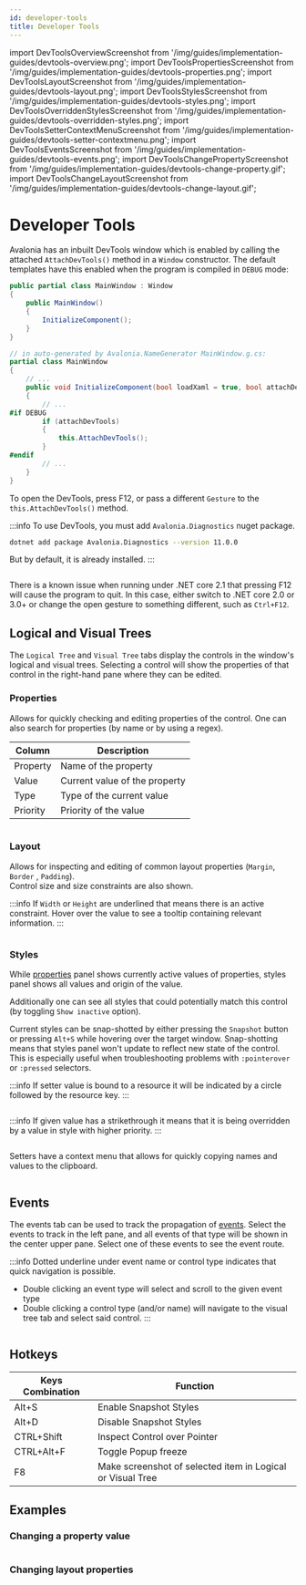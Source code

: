 ```yaml
---
id: developer-tools
title: Developer Tools
---
```


import DevToolsOverviewScreenshot from '/img/guides/implementation-guides/devtools-overview.png';
import DevToolsPropertiesScreenshot from '/img/guides/implementation-guides/devtools-properties.png';
import DevToolsLayoutScreenshot from '/img/guides/implementation-guides/devtools-layout.png';
import DevToolsStylesScreenshot from '/img/guides/implementation-guides/devtools-styles.png';
import DevToolsOverriddenStylesScreenshot from '/img/guides/implementation-guides/devtools-overridden-styles.png';
import DevToolsSetterContextMenuScreenshot from '/img/guides/implementation-guides/devtools-setter-contextmenu.png';
import DevToolsEventsScreenshot from '/img/guides/implementation-guides/devtools-events.png';
import DevToolsChangePropertyScreenshot from '/img/guides/implementation-guides/devtools-change-property.gif';
import DevToolsChangeLayoutScreenshot from '/img/guides/implementation-guides/devtools-change-layout.gif';

# Developer Tools

Avalonia has an inbuilt DevTools window which is enabled by calling the attached `AttachDevTools()` method in a `Window` constructor. The default templates have this enabled when the program is compiled in `DEBUG` mode:

```csharp
public partial class MainWindow : Window
{
    public MainWindow()
    {
        InitializeComponent();
    }
}

// in auto-generated by Avalonia.NameGenerator MainWindow.g.cs:
partial class MainWindow
{
    // ...
    public void InitializeComponent(bool loadXaml = true, bool attachDevTools = true)
    {
        // ...
#if DEBUG
        if (attachDevTools)
        {
            this.AttachDevTools();
        }
#endif
        // ...
    }
}
```

To open the DevTools, press F12, or pass a different `Gesture` to the `this.AttachDevTools()` method.

:::info
To use DevTools, you must add `Avalonia.Diagnostics` nuget package.

```bash
dotnet add package Avalonia.Diagnostics --version 11.0.0
```

But by default, it is already installed.
:::

<img className="center" src={DevToolsOverviewScreenshot} alt="" />

There is a known issue when running under .NET core 2.1 that pressing F12 will cause the program to quit. In this case, either switch to .NET core 2.0 or 3.0+ or change the open gesture to something different, such as `Ctrl+F12`.

## Logical and Visual Trees

The `Logical Tree` and `Visual Tree` tabs display the controls in the window's logical and visual trees. Selecting a control will show the properties of that control in the right-hand pane where they can be edited.

### Properties

Allows for quickly checking and editing properties of the control. One can also search for properties (by name or by using a regex).

| Column   | Description                   |
| -------- | ----------------------------- |
| Property | Name of the property          |
| Value    | Current value of the property |
| Type     | Type of the current value     |
| Priority | Priority of the value         |

<img className="center" src={DevToolsPropertiesScreenshot} alt="" />

### Layout

Allows for inspecting and editing of common layout properties (`Margin`, `Border` , `Padding`).\
Control size and size constraints are also shown.

:::info
If `Width` or `Height` are underlined that means there is an active constraint. Hover over the value to see a tooltip containing relevant information.
:::

<img className="center" src={DevToolsLayoutScreenshot} alt="" />

### Styles

While [properties](developer-tools.md#properties) panel shows currently active values of properties, styles panel shows all values and origin of the value.

Additionally one can see all styles that could potentially match this control (by toggling `Show inactive` option).

Current styles can be snap-shotted by either pressing the `Snapshot` button or pressing `Alt+S` while hovering over the target window. Snap-shotting means that styles panel won't update to reflect new state of the control. This is especially useful when troubleshooting problems with `:pointerover` or `:pressed` selectors.

:::info
If setter value is bound to a resource it will be indicated by a circle followed by the resource key.
:::


<img className="center" src={DevToolsStylesScreenshot} alt="" />

:::info
If given value has a strikethrough it means that it is being overridden by a value in style with higher priority.
:::

<img className="center" src={DevToolsOverriddenStylesScreenshot} alt="" />

Setters have a context menu that allows for quickly copying names and values to the clipboard.


<img className="center" src={DevToolsSetterContextMenuScreenshot} alt="" />

## Events

The events tab can be used to track the propagation of [events](../../concepts/input/). Select the events to track in the left pane, and all events of that type will be shown in the center upper pane. Select one of these events to see the event route.

:::info
Dotted underline under event name or control type indicates that quick navigation is possible.

* Double clicking an event type will select and scroll to the given event type
* Double clicking a control type (and/or name) will navigate to the visual tree tab and select said control.
:::

<img className="center" src={DevToolsEventsScreenshot} alt="" />

## Hotkeys

| Keys Combination | Function                      |
| ---------------- | ------------------------------|
| Alt+S            | Enable Snapshot Styles        |
| Alt+D            | Disable Snapshot Styles       |
| CTRL+Shift       | Inspect Control over Pointer  |
| CTRL+Alt+F       | Toggle Popup freeze           |
| F8               | Make screenshot of selected item in Logical or Visual Tree|

## Examples

### Changing a property value

<img className="center" src={DevToolsChangePropertyScreenshot} alt="" />

### Changing layout properties

<img className="center" src={DevToolsChangeLayoutScreenshot} alt="" />
